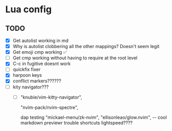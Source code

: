 # Lua config

## TODO
- [x] Get autolist <CR> working in md
- [x] Why is autolist clobbering all the other mappings? Doesn't seem  legit
- [x] Get emoji cmp working ✅
- [ ] Get cmp working without having to require at the root level
- [x] C-c in fugitive doesnt work
- [ ] quickfix fixer
- [x] harpoon keys
- [x] conflict markers??????
- [ ] kity navigator???
    - [ ] "knubie/vim-kitty-navigator",

		"nvim-pack/nvim-spectre",
		<!-- "jackMort/ChatGPT.nvim", -->
        dap
        testing
		"mickael-menu/zk-nvim",
		"ellisonleao/glow.nvim", -- cool markdown previewr
        trouble shortcuts
        lightspeed????
